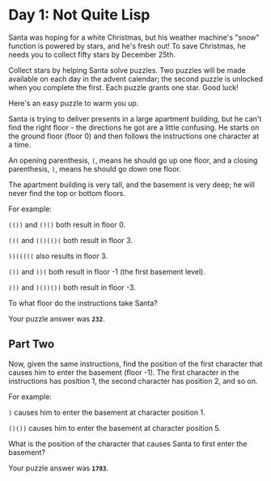 # Day 1: Not Quite Lisp

Santa was hoping for a white Christmas, but his weather machine's
"snow" function is powered by stars, and he's fresh out! To save
Christmas, he needs you to collect fifty stars by December 25th.

Collect stars by helping Santa solve puzzles. Two puzzles will be made
available on each day in the advent calendar; the second puzzle is
unlocked when you complete the first. Each puzzle grants one star.
Good luck!

Here's an easy puzzle to warm you up.

Santa is trying to deliver presents in a large apartment building, but
he can't find the right floor - the directions he got are a little
confusing. He starts on the ground floor (floor 0) and then follows
the instructions one character at a time.

An opening parenthesis, `(`, means he should go up one floor, and a
closing parenthesis, `)`, means he should go down one floor.

The apartment building is very tall, and the basement is very deep; he
will never find the top or bottom floors.

For example:

`(())` and `()()` both result in floor 0.

`(((` and `(()(()(` both result in floor 3.

`))(((((` also results in floor 3.

`())` and `))(` both result in floor -1 (the first basement level).

`)))` and `)())())` both result in floor -3.

To what floor do the instructions take Santa?

Your puzzle answer was **`232`**.

## Part Two

Now, given the same instructions, find the position of the first
character that causes him to enter the basement (floor -1). The first
character in the instructions has position 1, the second character has
position 2, and so on.

For example:

`)` causes him to enter the basement at character position 1.

`()())` causes him to enter the basement at character position 5.

What is the position of the character that causes Santa to first enter the basement?

Your puzzle answer was **`1783`**.
